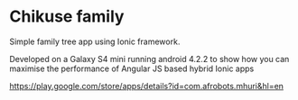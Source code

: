 # Chikuse family
Simple family tree app using Ionic framework. 

Developed on a Galaxy S4 mini running android 4.2.2 to show how you can maximise the performance of Angular JS based hybrid Ionic apps

https://play.google.com/store/apps/details?id=com.afrobots.mhuri&hl=en